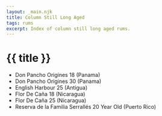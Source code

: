 ```yaml
---
layout: _main.njk
title: Column Still Long Aged
tags: rums
excerpt: Index of column still long aged rums.
---
```

<!-- markdownlint-disable MD025 -->
# {{ title }}
<!-- markdownlint-enable MD025 -->

<div class="index col-2">

* Don Pancho Origines 18 (Panama)
* Don Pancho Origines 30 (Panama)
* English Harbour 25 (Antigua)
* Flor De Caña 18 (Nicaragua)
* Flor De Caña 25 (Nicaragua)
* Reserva de la Familia Serrallés 20 Year Old (Puerto Rico)

</div>
